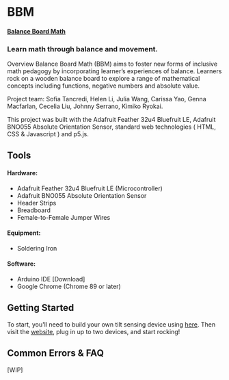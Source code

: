 # BBM

#### [Balance Board Math](https://juliawang18.github.io/bbm-web/index.html)

### Learn math through balance and movement.

Overview
Balance Board Math (BBM) aims to foster new forms of inclusive math pedagogy by incorporating learner’s experiences of balance. Learners rock on a wooden balance board to explore a range of mathematical concepts including functions, negative numbers and absolute value.

Project team: Sofia Tancredi, Helen Li, Julia Wang, Carissa Yao, Genna Macfarlan, Cecelia Liu, Johnny Serrano, Kimiko Ryokai.

This project was built with the Adafruit Feather 32u4 Bluefruit LE, Adafruit BNO055 Absolute Orientation Sensor, standard web technologies ( HTML, CSS & Javascript ) and p5.js.

## Tools

#### Hardware:
- Adafruit Feather 32u4 Bluefruit LE (Microcontroller)
- Adafruit BNO055 Absolute Orientation Sensor
- Header Strips
- Breadboard
- Female-to-Female Jumper Wires

#### Equipment:
- Soldering Iron

#### Software:
- Arduino IDE [Download]
- Google Chrome (Chrome 89 or later)


## Getting Started
To start, you'll need to build your own tilt sensing device using [here](https://docs.google.com/document/d/1VEAcD1L0IZryc2KDmutwpNLF9gjvGvxU82uCAy2pirU/edit?usp=sharing). Then visit the [website](https://juliawang18.github.io/bbm-web/index.html), plug in up to two devices, and start rocking!

## Common Errors & FAQ
[WIP]

